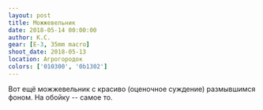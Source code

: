 ```yaml
---
layout: post
title: Можжевельник
date: 2018-05-14 00:00:00
author: К.С.
gear: [E-3, 35mm macro]
shoot_date: 2018-05-13
location: Агрогородок
colors: ['010300', '0b1302']
---
```

Вот ещё можжевельник с красиво (оценочное суждение) размывшимся фоном. На обойку -- самое то.
